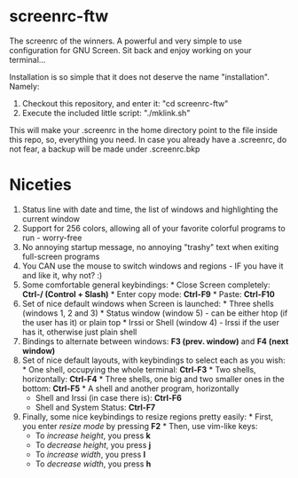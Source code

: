 screenrc-ftw
============

The screenrc of the winners. A powerful and very simple to use configuration for GNU Screen.
Sit back and enjoy working on your terminal...

Installation is so simple that it does not deserve the name "installation". Namely:

  1. Checkout this repository, and enter it: "cd screenrc-ftw"
  2. Execute the included little script: "./mklink.sh"

This will make your .screenrc in the home directory point to the file inside this repo, so, everything you need. In case you already have a .screenrc, do not fear, a backup will be made under .screenrc.bkp


Niceties
========

  1. Status line with date and time, the list of windows and highlighting the current window
  2. Support for 256 colors, allowing all of your favorite colorful programs to run - worry-free
  3. No annoying startup message, no annoying "trashy" text when exiting full-screen programs
  4. You CAN use the mouse to switch windows and regions - IF you have it and like it, why not? :)
  5. Some comfortable general keybindings:
    * Close Screen completely: **Ctrl-/ (Control + Slash)**
    * Enter copy mode: **Ctrl-F9**
    * Paste: **Ctrl-F10**
  6. Set of nice default windows when Screen is launched:
    * Three shells (windows 1, 2 and 3)
    * Status window (window 5) - can be either htop (if the user has it) or plain top
    * Irssi or Shell (window 4) - Irssi if the user has it, otherwise just plain shell
  7. Bindings to alternate between windows: **F3 (prev. window)** and **F4 (next window)**
  8. Set of nice default layouts, with keybindings to select each as you wish:
    * One shell, occupying the whole terminal: **Ctrl-F3**
    * Two shells, horizontally: **Ctrl-F4**
    * Three shells, one big and two smaller ones in the bottom: **Ctrl-F5**
    * A shell and another program, horizontally
      * Shell and Irssi (in case there is): **Ctrl-F6**
      * Shell and System Status: **Ctrl-F7**
  9. Finally, some nice keybindings to resize regions pretty easily:
    * First, you enter _resize mode_ by pressing **F2**
    * Then, use vim-like keys:
      * To _increase height_, you press **k**
      * To _decrease height_, you press **j**
      * To _increase width_, you press **l**
      * To _decrease width_, you press **h**

